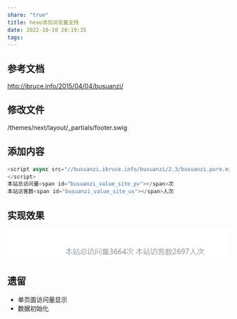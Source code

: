 ```yaml
---
share: "true"
title: hexo添加浏览量支持
date: 2022-10-10 20:19:35
tags: 
---
```


## 参考文档

http://ibruce.info/2015/04/04/busuanzi/

## 修改文件

/themes/next/layout/_partials/footer.swig

## 添加内容

```javascript
<script async src="//busuanzi.ibruce.info/busuanzi/2.3/busuanzi.pure.mini.js">
</script>
本站总访问量<span id="busuanzi_value_site_pv"></span>次
本站访客数<span id="busuanzi_value_site_uv"></span>人次
```

## 实现效果

![attachments/ebe17135db71431eeb05ae56aaf130d1_MD5.png](../../images/ebe17135db71431eeb05ae56aaf130d1_MD5.png)

## 遗留

* 单页面访问量显示
* 数据初始化

